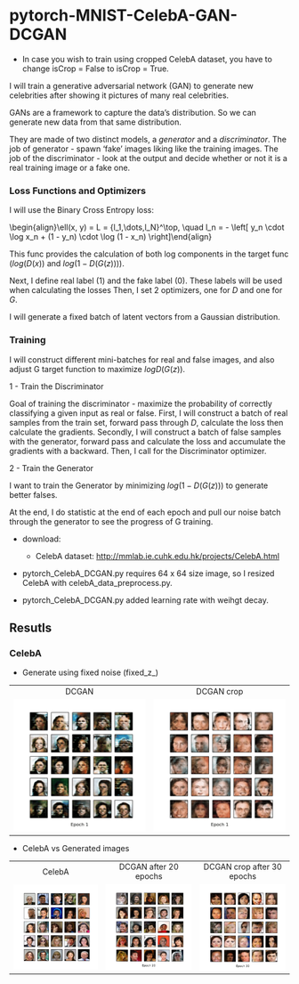 <!-- #region -->
# pytorch-MNIST-CelebA-GAN-DCGAN


* In case you wish  to train using cropped CelebA dataset, you have to change isCrop = False to isCrop = True.

I will train a generative adversarial network (GAN) to generate new
celebrities after showing it pictures of many real celebrities.

GANs are a framework to capture the data’s distribution. So we can generate new data from that same distribution. 

They are made of two distinct models, a *generator* and a
*discriminator*.  The job of generator - spawn ‘fake’ images liking like the training images. The job of the discriminator - look
at the output and decide whether or not it is a real training image or a
fake one. 




### Loss Functions and Optimizers

I will use the Binary Cross
Entropy loss:

\begin{align}\ell(x, y) = L = \{l_1,\dots,l_N\}^\top, \quad l_n = - \left[ y_n \cdot \log x_n + (1 - y_n) \cdot \log (1 - x_n) \right]\end{align}

This func provides the calculation of both log components
in the target func ($log(D(x))$ and
$log(1-D(G(z)))$).

Next, I  define real label (1) and the fake label (0). These
labels will be used when calculating the losses
Then, I set 2 optimizers, one for $D$ and
one for $G$.

I will generate a fixed batch
of latent vectors from a Gaussian distribution.



### Training

I will construct different mini-batches for real and false
images, and also adjust G target function to maximize
$logD(G(z))$.

 1 - Train the Discriminator 

Goal of training the discriminator - maximize the
probability of correctly classifying a given input as real or false. 
First, I
will construct a batch of real samples from the train set, forward
pass through $D$, calculate the loss then
calculate the gradients. Secondly, I will construct
a batch of false samples with the generator, forward pass and calculate the loss
and accumulate the gradients with a backward. Then, I call for the Discriminator optimizer.

 2 - Train the Generator 

I want to train the Generator by
minimizing $log(1-D(G(z)))$ to generate better falses.

At the end, I do statistic at the end of each
epoch and pull our noise batch through the generator to see the progress of G training.


* download:

  - CelebA dataset: http://mmlab.ie.cuhk.edu.hk/projects/CelebA.html

* pytorch_CelebA_DCGAN.py requires 64 x 64 size image, so I resized CelebA with celebA_data_preprocess.py.
* pytorch_CelebA_DCGAN.py added learning rate with weihgt decay.


<!-- #endregion -->

## Resutls

### CelebA
* Generate using fixed noise (fixed_z_)

<table align='center'>
<tr align='center'>
<td> DCGAN </td>
<td> DCGAN crop </td>
</tr>
<tr>
<td><img src = 'CelebA_DCGAN_results/generation_animation.gif'>
<td><img src = 'CelebA_DCGAN_crop_results/generation_animation.gif'>
</tr>
</table>

* CelebA vs Generated images

<table align='center'>
<tr align='center'>
<td> CelebA </td>
<td> DCGAN after 20 epochs </td>
<td> DCGAN crop after 30 epochs </td>
</tr>
<tr>
<td><img src = 'CelebA_DCGAN_results/raw_CelebA.png'>
<td><img src = 'CelebA_DCGAN_results/CelebA_DCGAN_20.png'>
<td><img src = 'CelebA_DCGAN_crop_results/CelebA_DCGAN_crop_30.png'>
</tr>
</table>





```python

```
